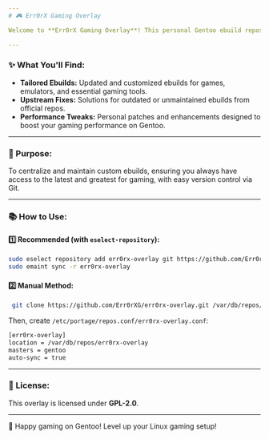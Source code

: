 ```yaml
---
# 🎮 Err0rX Gaming Overlay

Welcome to **Err0rX Gaming Overlay**! This personal Gentoo ebuild repository is your go-to for an optimized Linux gaming experience.

---
```

### ✨ What You'll Find:
* **Tailored Ebuilds:** Updated and customized ebuilds for games, emulators, and essential gaming tools.
* **Upstream Fixes:** Solutions for outdated or unmaintained ebuilds from official repos.
* **Performance Tweaks:** Personal patches and enhancements designed to boost your gaming performance on Gentoo.

---
### 🚀 Purpose:
To centralize and maintain custom ebuilds, ensuring you always have access to the latest and greatest for gaming, with easy version control via Git.

---
### 📚 How to Use:

#### **1️⃣ Recommended (with `eselect-repository`):**
```bash
sudo eselect repository add err0rx-overlay git https://github.com/Err0rXG/err0rx-overlay.git
sudo emaint sync -r err0rx-overlay
```
 #### **2️⃣ Manual Method:**
 ```bash
  git clone https://github.com/Err0rXG/err0rx-overlay.git /var/db/repos/err0rx-overlay
```
   Then, create `/etc/portage/repos.conf/err0rx-overlay.conf`:
```bash
[err0rx-overlay] 
location = /var/db/repos/err0rx-overlay 
masters = gentoo 
auto-sync = true
```

----------

### 📜 License:

This overlay is licensed under **GPL-2.0**.

----------
🎲 Happy gaming on Gentoo! Level up your Linux gaming setup!
